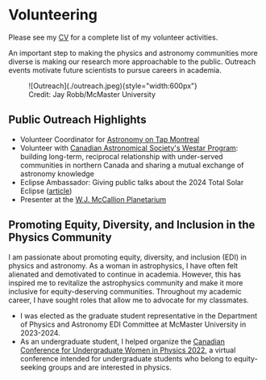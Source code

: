 # Volunteering
Please see my [CV](./CV_Nicole_Mulyk.pdf) for a complete list of my volunteer activities.

An important step to making the physics and astronomy communities more diverse is making our research more approachable to the public. Outreach events motivate future scientists to pursue careers in academia.

<figure markdown>
  ![Outreach](./outreach.jpeg){style="width:600px"}
  <figcaption> Credit: Jay Robb/McMaster University
</figure>

## Public Outreach Highlights
- Volunteer Coordinator for [Astronomy on Tap Montreal](https://astronomyontap.org/locations/montreal-qc-canada/)
- Volunteer with [Canadian Astronomical Society's Westar Program](https://casca.ca/?page_id=7598): building long-term, reciprocal relationship with under-served communities in northern Canada and sharing a mutual exchange of astronomy knowledge
- Eclipse Ambassador: Giving public talks about the 2024 Total Solar Eclipse ([article](https://gs.mcmaster.ca/eclipse-ambassador-brings-science-into-the-community/))
- Presenter at the [W.J. McCallion Planetarium](https://planetarium.physics.mcmaster.ca/)

## Promoting Equity, Diversity, and Inclusion in the Physics Community

I am passionate about promoting equity, diversity, and inclusion (EDI) in physics and astronomy. As a woman in astrophysics, I have often felt alienated and demotivated to continue in academia. However, this has inspired me to revitalize the astrophysics community and make it more inclusive for equity-deserving communities. Throughout my academic career, I have sought roles that allow me to advocate for my classmates.

- I was elected as the graduate student representative in the Department of Physics and Astronomy EDI Committee at McMaster University in 2023-2024.
- As an undergraduate student, I helped organize the [Canadian Conference for Undergraduate Women in Physics 2022](https://ccuwip.cap.ca/about/past-locations/2022-virtual/), a virtual conference intended for undergraduate students who belong to equity-seeking groups and are interested in physics.